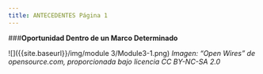 ```yaml
---
title: ANTECEDENTES Página 1
---
```


###**Oportunidad Dentro de un Marco Determinado**

![]({{site.baseurl}}/img/module 3/Module3-1.png)
*Imagen: “Open Wires” de opensource.com, proporcionada bajo licencia CC BY-NC-SA 2.0*
